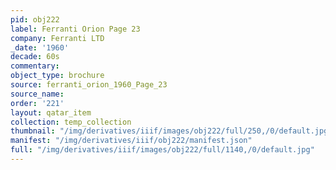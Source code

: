 ```yaml
---
pid: obj222
label: Ferranti Orion Page 23
company: Ferranti LTD
_date: '1960'
decade: 60s
commentary: 
object_type: brochure
source: ferranti_orion_1960_Page_23
source_name: 
order: '221'
layout: qatar_item
collection: temp_collection
thumbnail: "/img/derivatives/iiif/images/obj222/full/250,/0/default.jpg"
manifest: "/img/derivatives/iiif/obj222/manifest.json"
full: "/img/derivatives/iiif/images/obj222/full/1140,/0/default.jpg"
---
```

